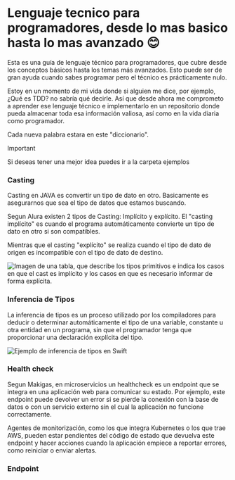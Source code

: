 # Lenguaje tecnico para programadores, desde lo mas basico hasta lo mas avanzado 😊

Esta es una guía de lenguaje técnico para programadores, que cubre desde los conceptos básicos hasta los temas más avanzados. Esto puede ser de gran ayuda cuando sabes programar pero el técnico es prácticamente nulo.

Estoy en un momento de mi vida donde si alguien me dice, por ejemplo, ¿Qué es TDD? no sabría qué decirle. Así que desde ahora me comprometo a aprender ese lenguaje técnico e implementarlo en un repositorio donde pueda almacenar toda esa información valiosa, así como en la vida diaria como programador.

Cada nueva palabra estara en este "diccionario".

> [!IMPORTANT]
> Si deseas tener una mejor idea puedes ir a la carpeta ejemplos

### Casting

Casting en JAVA es convertir un tipo de dato en otro. Basicamente es asegurarnos que sea el tipo de datos que estamos buscando.

Segun Alura existen 2 tipos de Casting: Implícito y explícito. El "casting implícito" es cuando el programa automáticamente convierte un tipo de dato en otro si son compatibles.

Mientras que el casting "explícito" se realiza cuando el tipo de dato de origen es incompatible con el tipo de dato de destino.

![Imagen de una tabla, que describe los tipos primitivos e indica los casos en que el cast es implícito y  los casos en que es necesario informar de forma explícita.](https://cdn3.gnarususercontent.com.br/2023-java/psm-img1.png)

### Inferencia de Tipos

La inferencia de tipos es un proceso utilizado por los compiladores para deducir o determinar automáticamente el tipo de una variable, constante u otra entidad en un programa, sin que el programador tenga que proporcionar una declaración explícita del tipo.

![Ejemplo de inferencia de tipos en Swift](https://www.lafactoriaapple.com/img/ciencias-de-la-computacion/inferencia-de-tipos-01.jpg)

### Health check

Segun Makigas, en microservicios un healthcheck es un endpoint que se integra en una aplicación web para comunicar su estado. Por ejemplo, este endpoint puede devolver un error si se pierde la conexión con la base de datos o con un servicio externo sin el cual la aplicación no funcione correctamente.

Agentes de monitorización, como los que integra Kubernetes o los que trae AWS, pueden estar pendientes del código de estado que devuelva este endpoint y hacer acciones cuando la aplicación empiece a reportar errores, como reiniciar o enviar alertas.

### Endpoint
